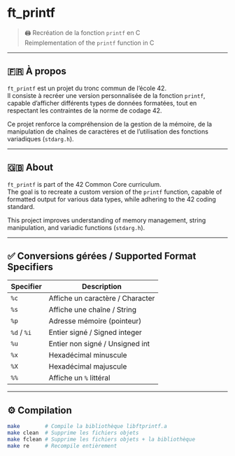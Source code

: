 # ft_printf

> 🖨️ Recréation de la fonction `printf` en C  
> Reimplementation of the `printf` function in C

---

## 🇫🇷 À propos

`ft_printf` est un projet du tronc commun de l’école 42.  
Il consiste à recréer une version personnalisée de la fonction `printf`, capable d’afficher différents types de données formatées, tout en respectant les contraintes de la norme de codage 42.

Ce projet renforce la compréhension de la gestion de la mémoire, de la manipulation de chaînes de caractères et de l’utilisation des fonctions variadiques (`stdarg.h`).

---

## 🇬🇧 About

`ft_printf` is part of the 42 Common Core curriculum.  
The goal is to recreate a custom version of the `printf` function, capable of formatted output for various data types, while adhering to the 42 coding standard.

This project improves understanding of memory management, string manipulation, and variadic functions (`stdarg.h`).

---

## ✅ Conversions gérées / Supported Format Specifiers

| Specifier | Description                      |
|-----------|----------------------------------|
| `%c`      | Affiche un caractère / Character |
| `%s`      | Affiche une chaîne / String      |
| `%p`      | Adresse mémoire (pointeur)       |
| `%d` / `%i` | Entier signé / Signed integer |
| `%u`      | Entier non signé / Unsigned int  |
| `%x`      | Hexadécimal minuscule            |
| `%X`      | Hexadécimal majuscule            |
| `%%`      | Affiche un `%` littéral          |

---

## ⚙️ Compilation

```bash
make        # Compile la bibliothèque libftprintf.a
make clean  # Supprime les fichiers objets
make fclean # Supprime les fichiers objets + la bibliothèque
make re     # Recompile entièrement